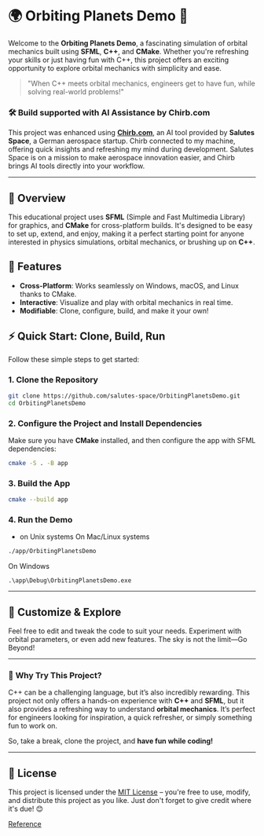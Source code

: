 # 🌍 **Orbiting Planets Demo** 🚀

Welcome to the **Orbiting Planets Demo**, a fascinating simulation of orbital mechanics built using **SFML**, **C++**, and **CMake**. Whether you're refreshing your skills or just having fun with C++, this project offers an exciting opportunity to explore orbital mechanics with simplicity and ease.

> "When C++ meets orbital mechanics, engineers get to have fun, while solving real-world problems!"

### 🛠 Build supported with AI Assistance by **Chirb.com**

This project was enhanced using **[Chirb.com](https://chirb.com)**, an AI tool provided by **Salutes Space**, a German aerospace startup. Chirb connected to my machine, offering quick insights and refreshing my mind during development. Salutes Space is on a mission to make aerospace innovation easier, and Chirb brings AI tools directly into your workflow.

---

## 🚀 **Overview**

This educational project uses **SFML** (Simple and Fast Multimedia Library) for graphics, and **CMake** for cross-platform builds. It's designed to be easy to set up, extend, and enjoy, making it a perfect starting point for anyone interested in physics simulations, orbital mechanics, or brushing up on **C++**.

## 🎯 **Features**
- **Cross-Platform**: Works seamlessly on Windows, macOS, and Linux thanks to CMake.
- **Interactive**: Visualize and play with orbital mechanics in real time.
- **Modifiable**: Clone, configure, build, and make it your own!

## ⚡️ **Quick Start: Clone, Build, Run**

Follow these simple steps to get started:

### 1. **Clone the Repository**

```bash
git clone https://github.com/salutes-space/OrbitingPlanetsDemo.git
cd OrbitingPlanetsDemo
```

### 2. **Configure the Project and Install Dependencies**

Make sure you have **CMake** installed, and then configure the app with SFML dependencies:

```bash
cmake -S . -B app
```

### 3. **Build the App**

```bash
cmake --build app
```

### 4. **Run the Demo**

- on Unix systems
On Mac/Linux systems
```bash
./app/OrbitingPlanetsDemo
```
On Windows
```
.\app\Debug\OrbitingPlanetsDemo.exe
```

---

## 🔧 **Customize & Explore**

Feel free to edit and tweak the code to suit your needs. Experiment with orbital parameters, or even add new features. The sky is not the limit—Go Beyond!

---

### 🌟 **Why Try This Project?**

C++ can be a challenging language, but it’s also incredibly rewarding. This project not only offers a hands-on experience with **C++** and **SFML**, but it also provides a refreshing way to understand **orbital mechanics**. It’s perfect for engineers looking for inspiration, a quick refresher, or simply something fun to work on.

So, take a break, clone the project, and **have fun while coding!**

---

## 📜 **License**

This project is licensed under the [MIT License](https://opensource.org/licenses/MIT) – you're free to use, modify, and distribute this project as you like. Just don't forget to give credit where it's due! 😊 

[Reference](https://github.com/KacperBazan/Planet-Simulation)
